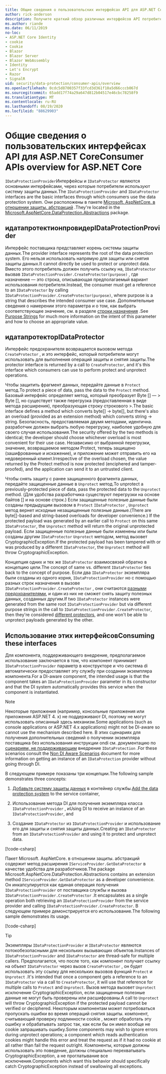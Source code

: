 ```yaml
---
title: Общие сведения о пользовательских интерфейсах API для ASP.NET Core
author: rick-anderson
description: Получите краткий обзор различных интерфейсов API потребителя, доступных в ASP.NET Coreной библиотеке защиты данных.
ms.author: riande
ms.date: 06/11/2019
no-loc:
- ASP.NET Core Identity
- cookie
- Cookie
- Blazor
- Blazor Server
- Blazor WebAssembly
- Identity
- Let's Encrypt
- Razor
- SignalR
uid: security/data-protection/consumer-apis/overview
ms.openlocfilehash: 0cdc5d8700357f33fcd3d361f10a5d66cccb067d
ms.sourcegitcommit: 65add17f74a29a647d812b04517e46cbc78258f9
ms.translationtype: MT
ms.contentlocale: ru-RU
ms.lasthandoff: 08/19/2020
ms.locfileid: "88629903"
---
```

# <a name="consumer-apis-overview-for-aspnet-core"></a><span data-ttu-id="030a8-103">Общие сведения о пользовательских интерфейсах API для ASP.NET Core</span><span class="sxs-lookup"><span data-stu-id="030a8-103">Consumer APIs overview for ASP.NET Core</span></span>

<span data-ttu-id="030a8-104">`IDataProtectionProvider`Интерфейсы и `IDataProtector` являются основными интерфейсами, через которые потребители используют систему защиты данных.</span><span class="sxs-lookup"><span data-stu-id="030a8-104">The `IDataProtectionProvider` and `IDataProtector` interfaces are the basic interfaces through which consumers use the data protection system.</span></span> <span data-ttu-id="030a8-105">Они расположены в пакете [Microsoft. AspNetCore. в отношении защиты. абстракций](https://www.nuget.org/packages/Microsoft.AspNetCore.DataProtection.Abstractions/) .</span><span class="sxs-lookup"><span data-stu-id="030a8-105">They're located in the [Microsoft.AspNetCore.DataProtection.Abstractions](https://www.nuget.org/packages/Microsoft.AspNetCore.DataProtection.Abstractions/) package.</span></span>

## <a name="idataprotectionprovider"></a><span data-ttu-id="030a8-106">идатапротектионпровидер</span><span class="sxs-lookup"><span data-stu-id="030a8-106">IDataProtectionProvider</span></span>

<span data-ttu-id="030a8-107">Интерфейс поставщика представляет корень системы защиты данных.</span><span class="sxs-lookup"><span data-stu-id="030a8-107">The provider interface represents the root of the data protection system.</span></span> <span data-ttu-id="030a8-108">Его нельзя использовать напрямую для защиты или снятия защиты данных.</span><span class="sxs-lookup"><span data-stu-id="030a8-108">It cannot directly be used to protect or unprotect data.</span></span> <span data-ttu-id="030a8-109">Вместо этого потребитель должен получить ссылку на, `IDataProtector` вызвав `IDataProtectionProvider.CreateProtector(purpose)` , где назначение — это строка, описывающая предполагаемый вариант использования потребителя.</span><span class="sxs-lookup"><span data-stu-id="030a8-109">Instead, the consumer must get a reference to an `IDataProtector` by calling `IDataProtectionProvider.CreateProtector(purpose)`, where purpose is a string that describes the intended consumer use case.</span></span> <span data-ttu-id="030a8-110">Дополнительные сведения о намерении этого параметра и о том, как выбрать соответствующее значение, см. в разделе [строки назначения](xref:security/data-protection/consumer-apis/purpose-strings) .</span><span class="sxs-lookup"><span data-stu-id="030a8-110">See [Purpose Strings](xref:security/data-protection/consumer-apis/purpose-strings) for much more information on the intent of this parameter and how to choose an appropriate value.</span></span>

## <a name="idataprotector"></a><span data-ttu-id="030a8-111">идатапротектор</span><span class="sxs-lookup"><span data-stu-id="030a8-111">IDataProtector</span></span>

<span data-ttu-id="030a8-112">Интерфейс предохранителя возвращается вызовом метода `CreateProtector` , и это интерфейс, который потребители могут использовать для выполнения операций защиты и снятия защиты.</span><span class="sxs-lookup"><span data-stu-id="030a8-112">The protector interface is returned by a call to `CreateProtector`, and it's this interface which consumers can use to perform protect and unprotect operations.</span></span>

<span data-ttu-id="030a8-113">Чтобы защитить фрагмент данных, передайте данные в `Protect` метод.</span><span class="sxs-lookup"><span data-stu-id="030a8-113">To protect a piece of data, pass the data to the `Protect` method.</span></span> <span data-ttu-id="030a8-114">Базовый интерфейс определяет метод, который преобразует Byte [] — > Byte [], но существует также перегрузка (предоставленная в виде метода расширения), преобразующая строку строкового >.</span><span class="sxs-lookup"><span data-stu-id="030a8-114">The basic interface defines a method which converts byte[] -> byte[], but there's also an overload (provided as an extension method) which converts string -> string.</span></span> <span data-ttu-id="030a8-115">Безопасность, предоставляемая двумя методами, идентична. разработчик должен выбрать любую перегрузку, наиболее удобную для своего случая использования.</span><span class="sxs-lookup"><span data-stu-id="030a8-115">The security offered by the two methods is identical; the developer should choose whichever overload is most convenient for their use case.</span></span> <span data-ttu-id="030a8-116">Независимо от выбранной перегрузки, значение, возвращаемое методом Protect, теперь защищено (зашифрованные и искажение), и приложение может отправить его на недоверенный клиент.</span><span class="sxs-lookup"><span data-stu-id="030a8-116">Irrespective of the overload chosen, the value returned by the Protect method is now protected (enciphered and tamper-proofed), and the application can send it to an untrusted client.</span></span>

<span data-ttu-id="030a8-117">Чтобы снять защиту с ранее защищенного фрагмента данных, передайте защищенные данные в `Unprotect` метод.</span><span class="sxs-lookup"><span data-stu-id="030a8-117">To unprotect a previously-protected piece of data, pass the protected data to the `Unprotect` method.</span></span> <span data-ttu-id="030a8-118">(Для удобства разработчика существуют перегрузки на основе байтов [] и на основе строк.) Если защищенные полезные данные были созданы предыдущим вызовом в `Protect` `IDataProtector` , `Unprotect` метод вернет исходные незащищенные полезные данные.</span><span class="sxs-lookup"><span data-stu-id="030a8-118">(There are byte[]-based and string-based overloads for developer convenience.) If the protected payload was generated by an earlier call to `Protect` on this same `IDataProtector`, the `Unprotect` method will return the original unprotected payload.</span></span> <span data-ttu-id="030a8-119">Если защищенные полезные данные были изменены или были созданы другим `IDataProtector` `Unprotect` методом, метод вызовет CryptographicException.</span><span class="sxs-lookup"><span data-stu-id="030a8-119">If the protected payload has been tampered with or was produced by a different `IDataProtector`, the `Unprotect` method will throw CryptographicException.</span></span>

<span data-ttu-id="030a8-120">Концепция одних и тех же `IDataProtector` взаимосвязей обратно в концепцию цели.</span><span class="sxs-lookup"><span data-stu-id="030a8-120">The concept of same vs. different `IDataProtector` ties back to the concept of purpose.</span></span> <span data-ttu-id="030a8-121">Если два `IDataProtector` экземпляра были созданы из одного корня, `IDataProtectionProvider` но с помощью разных строк назначения в вызове `IDataProtectionProvider.CreateProtector` , они считаются [разными предохранителями](xref:security/data-protection/consumer-apis/purpose-strings), и один из них не сможет снять защиту полезных данных, созданных другим.</span><span class="sxs-lookup"><span data-stu-id="030a8-121">If two `IDataProtector` instances were generated from the same root `IDataProtectionProvider` but via different purpose strings in the call to `IDataProtectionProvider.CreateProtector`, then they're considered [different protectors](xref:security/data-protection/consumer-apis/purpose-strings), and one won't be able to unprotect payloads generated by the other.</span></span>

## <a name="consuming-these-interfaces"></a><span data-ttu-id="030a8-122">Использование этих интерфейсов</span><span class="sxs-lookup"><span data-stu-id="030a8-122">Consuming these interfaces</span></span>

<span data-ttu-id="030a8-123">Для компонента, поддерживающего внедрение, предполагаемое использование заключается в том, что компонент принимает `IDataProtectionProvider` параметр в конструкторе и что система di автоматически предоставляет эту службу при создании экземпляра компонента.</span><span class="sxs-lookup"><span data-stu-id="030a8-123">For a DI-aware component, the intended usage is that the component takes an `IDataProtectionProvider` parameter in its constructor and that the DI system automatically provides this service when the component is instantiated.</span></span>

> [!NOTE]
> <span data-ttu-id="030a8-124">Некоторые приложения (например, консольные приложения или приложения ASP.NET 4. x) не поддерживают DI, поэтому не могут использовать описанный здесь механизм.</span><span class="sxs-lookup"><span data-stu-id="030a8-124">Some applications (such as console applications or ASP.NET 4.x applications) might not be DI-aware so cannot use the mechanism described here.</span></span> <span data-ttu-id="030a8-125">В этих сценариях для получения дополнительных сведений о получении экземпляра поставщика без использования инструкции ondi см. документацию по [сценариям, не поддерживающим](xref:security/data-protection/configuration/non-di-scenarios) внедрение `IDataProtection` .</span><span class="sxs-lookup"><span data-stu-id="030a8-125">For these scenarios consult the [Non DI Aware Scenarios](xref:security/data-protection/configuration/non-di-scenarios) document for more information on getting an instance of an `IDataProtection` provider without going through DI.</span></span>

<span data-ttu-id="030a8-126">В следующем примере показаны три концепции.</span><span class="sxs-lookup"><span data-stu-id="030a8-126">The following sample demonstrates three concepts:</span></span>

1. <span data-ttu-id="030a8-127">[Добавьте систему защиты данных](xref:security/data-protection/configuration/overview) в контейнер службы.</span><span class="sxs-lookup"><span data-stu-id="030a8-127">[Add the data protection system](xref:security/data-protection/configuration/overview) to the service container,</span></span>

2. <span data-ttu-id="030a8-128">Использование метода DI для получения экземпляра класса `IDataProtectionProvider` , и</span><span class="sxs-lookup"><span data-stu-id="030a8-128">Using DI to receive an instance of an `IDataProtectionProvider`, and</span></span>

3. <span data-ttu-id="030a8-129">Создание `IDataProtector` из `IDataProtectionProvider` и использование его для защиты и снятия защиты данных.</span><span class="sxs-lookup"><span data-stu-id="030a8-129">Creating an `IDataProtector` from an `IDataProtectionProvider` and using it to protect and unprotect data.</span></span>

[!code-csharp[](../using-data-protection/samples/protectunprotect.cs?highlight=26,34,35,36,37,38,39,40)]

<span data-ttu-id="030a8-130">Пакет Microsoft. AspNetCore. в отношении защиты. абстракций содержит метод расширения `IServiceProvider.GetDataProtector` в качестве удобства для разработчиков.</span><span class="sxs-lookup"><span data-stu-id="030a8-130">The package Microsoft.AspNetCore.DataProtection.Abstractions contains an extension method `IServiceProvider.GetDataProtector` as a developer convenience.</span></span> <span data-ttu-id="030a8-131">Он инкапсулируется как единая операция получения `IDataProtectionProvider` от поставщика службы и вызова `IDataProtectionProvider.CreateProtector` .</span><span class="sxs-lookup"><span data-stu-id="030a8-131">It encapsulates as a single operation both retrieving an `IDataProtectionProvider` from the service provider and calling `IDataProtectionProvider.CreateProtector`.</span></span> <span data-ttu-id="030a8-132">В следующем примере демонстрируется его использование.</span><span class="sxs-lookup"><span data-stu-id="030a8-132">The following sample demonstrates its usage.</span></span>

[!code-csharp[](./overview/samples/getdataprotector.cs?highlight=15)]

>[!TIP]
> <span data-ttu-id="030a8-133">Экземпляры `IDataProtectionProvider` и `IDataProtector` являются потокобезопасными для нескольких вызывающих объектов.</span><span class="sxs-lookup"><span data-stu-id="030a8-133">Instances of `IDataProtectionProvider` and `IDataProtector` are thread-safe for multiple callers.</span></span> <span data-ttu-id="030a8-134">Предполагается, что после того, как компонент получает ссылку на объект `IDataProtector` через вызов `CreateProtector` , он будет использовать эту ссылку для нескольких вызовов функций `Protect` и `Unprotect` .</span><span class="sxs-lookup"><span data-stu-id="030a8-134">It's intended that once a component gets a reference to an `IDataProtector` via a call to `CreateProtector`, it will use that reference for multiple calls to `Protect` and `Unprotect`.</span></span> <span data-ttu-id="030a8-135">Вызов метода вызовет `Unprotect` исключение CryptographicException, если защищенные полезные данные не могут быть проверены или расшифрованы.</span><span class="sxs-lookup"><span data-stu-id="030a8-135">A call to `Unprotect` will throw CryptographicException if the protected payload cannot be verified or deciphered.</span></span> <span data-ttu-id="030a8-136">Некоторым компонентам может потребоваться пропускать ошибки во время операций снятия защиты. компонент, считывающий проверку подлинности cookie , может обработать эту ошибку и обрабатывать запрос так, как если бы он имел вообще не cookie запрашивать ошибку.</span><span class="sxs-lookup"><span data-stu-id="030a8-136">Some components may wish to ignore errors during unprotect operations; a component which reads authentication cookies might handle this error and treat the request as if it had no cookie at all rather than fail the request outright.</span></span> <span data-ttu-id="030a8-137">Компоненты, которые должны использовать это поведение, должны специально перехватывать CryptographicException, а не проглатывание все исключения.</span><span class="sxs-lookup"><span data-stu-id="030a8-137">Components which want this behavior should specifically catch CryptographicException instead of swallowing all exceptions.</span></span>
